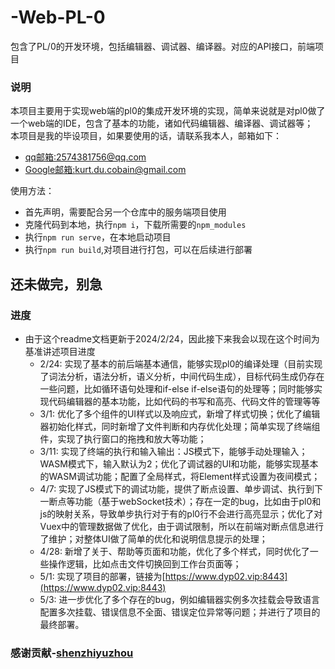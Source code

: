 # -Web-PL-0

包含了PL/0的开发环境，包括编辑器、调试器、编译器。对应的API接口，前端项目

### 说明

本项目主要用于实现web端的pl0的集成开发环境的实现，简单来说就是对pl0做了一个web端的IDE，包含了基本的功能，诸如代码编辑器、编译器、调试器等；<br>
本项目是我的毕设项目，如果要使用的话，请联系我本人，邮箱如下：

- [qq邮箱:2574381756@qq.com](2574381756@qq.com)
- [Google邮箱:kurt.du.cobain@gmail.com](kurt.du.cobain@gmail.com)

使用方法：

- 首先声明，需要配合另一个仓库中的服务端项目使用
- 克隆代码到本地，执行`npm i`，下载所需要的`npm_modules`
- 执行`npm run serve`，在本地启动项目
- 执行`npm run build`,对项目进行打包，可以在后续进行部署

## 还未做完，别急

### 进度

- 由于这个readme文档更新于2024/2/24，因此接下来我会以现在这个时间为基准讲述项目进度
  - 2/24: 实现了基本的前后端基本通信，能够实现pl0的编译处理（目前实现了词法分析，语法分析，语义分析，中间代码生成），目标代码生成仍存在一些问题，比如循环语句处理和if-else if-else语句的处理等；同时能够实现代码编辑器的基本功能，比如代码的书写和高亮、代码文件的管理等等
  - 3/1: 优化了多个组件的UI样式以及响应式，新增了样式切换；优化了编辑器初始化样式，同时新增了文件判断和内存优化处理；简单实现了终端组件，实现了执行窗口的拖拽和放大等功能；
  - 3/11: 实现了终端的执行和输入输出：JS模式下，能够手动处理输入；WASM模式下，输入默认为2；优化了调试器的UI和功能，能够实现基本的WASM调试功能；配置了全局样式，将Element样式设置为夜间模式；
  - 4/7: 实现了JS模式下的调试功能，提供了断点设置、单步调试、执行到下一断点等功能（基于webSocket技术）；存在一定的bug，比如由于pl0和js的映射关系，导致单步执行对于有的pl0行不会进行高亮显示；优化了对Vuex中的管理数据做了优化，由于调试限制，所以在前端对断点信息进行了维护；对整体UI做了简单的优化和说明信息提示的处理；
  - 4/28: 新增了关于、帮助等页面和功能，优化了多个样式，同时优化了一些操作逻辑，比如点击文件切换回到工作台页面等；
  - 5/1: 实现了项目的部署，链接为[https://www.dyp02.vip:8443](https://www.dyp02.vip:8443)
  - 5/3: 进一步优化了多个存在的bug，例如编辑器实例多次挂载会导致语言配置多次挂载、错误信息不全面、错误定位异常等问题；并进行了项目的最终部署。

### 感谢贡献-[shenzhiyuzhou](https://github.com/shenzhiyuzhou)
